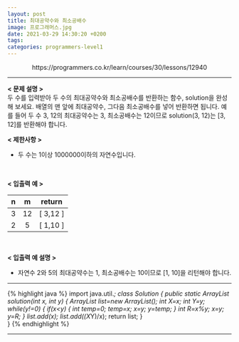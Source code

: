```yaml
---
layout: post
title: 최대공약수와 최소공배수
image: 프로그래머스.jpg
date: 2021-03-29 14:30:20 +0200
tags:
categories: programmers-level1
---
```

<center>https://programmers.co.kr/learn/courses/30/lessons/12940</center>

***


**< 문제 설명 >**  
두 수를 입력받아 두 수의 최대공약수와 최소공배수를 반환하는 함수, solution을 완성해 보세요. 배열의 맨 앞에 최대공약수, 그다음 최소공배수를 넣어 반환하면 됩니다. 예를 들어 두 수 3, 12의 최대공약수는 3, 최소공배수는 12이므로 solution(3, 12)는 [3, 12]를 반환해야 합니다.

  

**< 제한사항 >**  

* 두 수는 1이상 1000000이하의 자연수입니다.
 <br>  



**< 입출력 예 >**  

|n|m|return|
|:---:|:---:|:---:|
|3|12|[ 3,12 ]|
|2|5|[ 1,10 ]|


<br>

**< 입출력 예 설명 >**  
* 자연수 2와 5의 최대공약수는 1, 최소공배수는 10이므로 [1, 10]을 리턴해야 합니다.




  

*** 




{% highlight java %}
import java.util.*;
class Solution {
    public static ArrayList<Integer> solution(int x, int y) {
        ArrayList<Integer> list=new ArrayList<Integer>();
        int X=x;
        int Y=y;
        while(y!=0)
        {
        	if(x<y)
        	{
        		int temp=0;
        		temp=x;
        		x=y;
        		y=temp;
        	}
        	int R=x%y;
        	x=y;
        	y=R;
        }
        list.add(x);
        list.add((X*Y)/x);
        return list;
    }    
}
{% endhighlight %}

***
